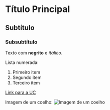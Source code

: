 # Título Principal

## Subtítulo

### Subsubtítulo

Texto com **negrito** e *itálico*.

Lista numerada:
1. Primeiro item
2. Segundo item
3. Terceiro item

[Link para a UC](http://www.uc.pt)

Imagem de um coelho:
![Imagem de um coelho](http://www.coellho.com)

